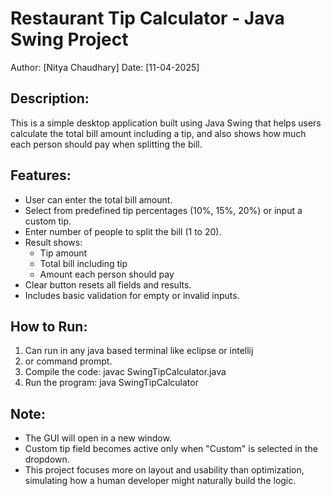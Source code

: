 Restaurant Tip Calculator - Java Swing Project
==============================================

Author: [Nitya Chaudhary]
Date: [11-04-2025]

Description:
------------
This is a simple desktop application built using Java Swing that helps users calculate the total bill amount including a tip, and also shows how much each person should pay when splitting the bill.

Features:
---------
- User can enter the total bill amount.
- Select from predefined tip percentages (10%, 15%, 20%) or input a custom tip.
- Enter number of people to split the bill (1 to 20).
- Result shows:
    - Tip amount
    - Total bill including tip
    - Amount each person should pay
- Clear button resets all fields and results.
- Includes basic validation for empty or invalid inputs.

How to Run:
-----------
1. Can run in any java based terminal like eclipse or intellij
2.  or command prompt.
3. Compile the code:
   javac SwingTipCalculator.java
4. Run the program:
   java SwingTipCalculator

Note:
-----
- The GUI will open in a new window.
- Custom tip field becomes active only when "Custom" is selected in the dropdown.
- This project focuses more on layout and usability than optimization, simulating how a human developer might naturally build the logic.


